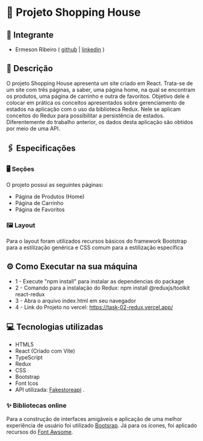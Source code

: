# 🚀 Projeto Shopping House

## 👤 Integrante
- Ermeson Ribeiro
  ( [github](https://github.com/Ermeson23) | [linkedin](linkedin.com/in/ermeson-ribeiro-a29121212/) )
  
## 📄 Descrição

O projeto Shopping House apresenta um site criado em React. Trata-se de um site com três páginas, a saber, uma página home, na qual se encontram os produtos, uma página de carrinho e outra de favoritos. Objetivo dele é colocar em prática os conceitos apresentados sobre gerenciamento de estados na aplicação com o uso da biblioteca Redux. Nele se aplicam conceitos do Redux para possibilitar a persistência de estados. Diferentemente do trabalho anterior, os dados desta aplicação são obtidos por meio de uma API.

## 🖇️ Especificações

### 🖥️ Seções

O projeto possui as seguintes páginas:

- Página de Produtos (Home)
- Página de Carrinho
- Página de Favoritos
  
### 🖼️ Layout

Para o layout foram utilizados recursos básicos do framework Bootstrap para a estilização genérica e CSS comum para a estilização específica

## ⚙️ Como Executar na sua máquina

- 1 - Execute "npm install" para instalar as dependencias do package
- 2 - Comando para a instalação do Redux: npm install @reduxjs/toolkit react-redux
- 3 - Abra o arquivo index.html em seu navegador
- 4 - Link do Projeto no vercel: https://task-02-redux.vercel.app/

## 💻 Tecnologias utilizadas

- HTML5
- React (Criado com Vite)
- TypeScript
- Redux
- CSS
- Bootstrap
- Font Icos
- API utilizada: [Fakestoreapi](https://fakestoreapi.com/products) .

### ✨ Bibliotecas online

Para a construção de interfaces amigáveis e aplicação de uma melhor experiência de usuário foi utilizado [Bootsrap](https://getbootstrap.com/). Já para os ícones, foi aplicado recursos do [Font Awsome](https://fontawesome.com/icons).
